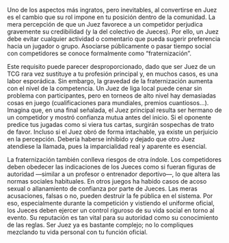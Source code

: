 Uno de los aspectos más ingratos, pero inevitables, al convertirse en Juez es el cambio que su rol impone en tu posición dentro de la comunidad. La mera percepción de que un Juez favorece a un competidor perjudica gravemente su credibilidad (y la del colectivo de Jueces). Por ello, un Juez debe evitar cualquier actividad o comentario que pueda sugerir preferencia hacia un jugador o grupo. Asociarse públicamente o pasar tiempo social con competidores se conoce formalmente como “fraternización”.

Este requisito puede parecer desproporcionado, dado que ser Juez de un TCG rara vez sustituye a tu profesión principal y, en muchos casos, es una labor esporádica. Sin embargo, la gravedad de la fraternización aumenta con el nivel de la competencia. Un Juez de liga local puede cenar sin problema con participantes, pero en torneos de alto nivel hay demasiadas cosas en juego (cualificaciones para mundiales, premios cuantiosos…). Imagina que, en una final señalada, el Juez principal resulta ser hermano de un competidor y mostró confianza mutua antes del inicio. Si el oponente predice tus jugadas como si viera tus cartas, surgirán sospechas de trato de favor. Incluso si el Juez obró de forma intachable, ya existe un perjuicio en la percepción. Debería haberse inhibido y dejado que otro Juez atendiese la llamada, pues la imparcialidad real y aparente es esencial.

La fraternización también conlleva riesgos de otra índole. Los competidores deben obedecer las indicaciones de los Jueces como si fueran figuras de autoridad —similar a un profesor o entrenador deportivo—, lo que altera las normas sociales habituales. En otros juegos ha habido casos de acoso sexual o allanamiento de confianza por parte de Jueces. Las meras acusaciones, falsas o no, pueden destruir la fe pública en el sistema. Por eso, especialmente durante la competición y vistiendo el uniforme oficial, los Jueces deben ejercer un control riguroso de su vida social en torno al evento. Su reputación es tan vital para su autoridad como su conocimiento de las reglas. Ser Juez ya es bastante complejo; no lo compliques mezclando tu vida personal con tu función oficial.